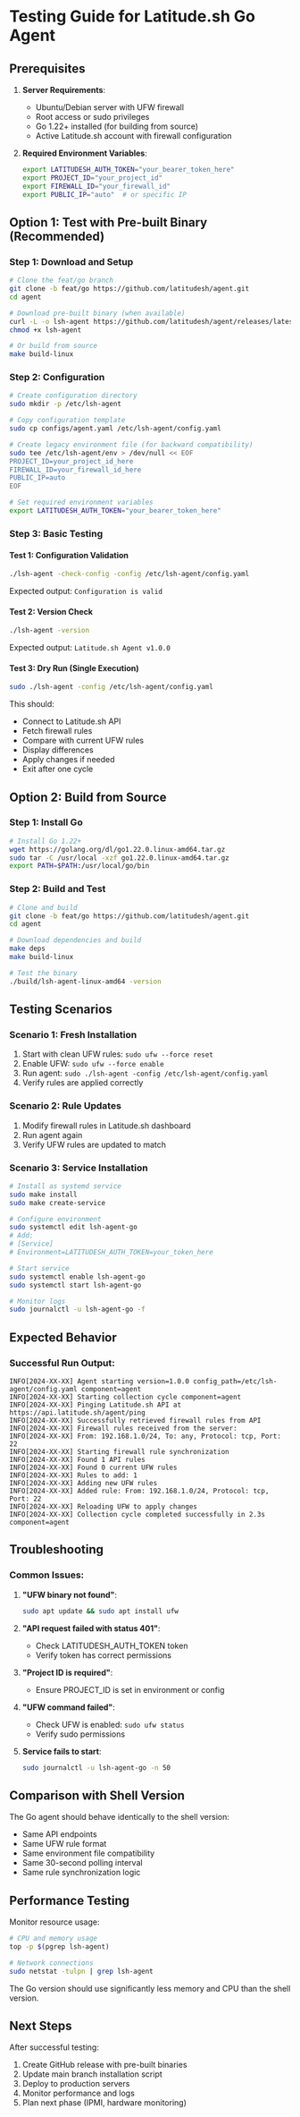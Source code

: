 # Testing Guide for Latitude.sh Go Agent

## Prerequisites

1. **Server Requirements**:
   - Ubuntu/Debian server with UFW firewall
   - Root access or sudo privileges
   - Go 1.22+ installed (for building from source)
   - Active Latitude.sh account with firewall configuration

2. **Required Environment Variables**:
   ```bash
   export LATITUDESH_AUTH_TOKEN="your_bearer_token_here"
   export PROJECT_ID="your_project_id"
   export FIREWALL_ID="your_firewall_id"
   export PUBLIC_IP="auto"  # or specific IP
   ```

## Option 1: Test with Pre-built Binary (Recommended)

### Step 1: Download and Setup
```bash
# Clone the feat/go branch
git clone -b feat/go https://github.com/latitudesh/agent.git
cd agent

# Download pre-built binary (when available)
curl -L -o lsh-agent https://github.com/latitudesh/agent/releases/latest/download/lsh-agent-linux-amd64
chmod +x lsh-agent

# Or build from source
make build-linux
```

### Step 2: Configuration
```bash
# Create configuration directory
sudo mkdir -p /etc/lsh-agent

# Copy configuration template
sudo cp configs/agent.yaml /etc/lsh-agent/config.yaml

# Create legacy environment file (for backward compatibility)
sudo tee /etc/lsh-agent/env > /dev/null << EOF
PROJECT_ID=your_project_id_here
FIREWALL_ID=your_firewall_id_here
PUBLIC_IP=auto
EOF

# Set required environment variables
export LATITUDESH_AUTH_TOKEN="your_bearer_token_here"
```

### Step 3: Basic Testing

#### Test 1: Configuration Validation
```bash
./lsh-agent -check-config -config /etc/lsh-agent/config.yaml
```
Expected output: `Configuration is valid`

#### Test 2: Version Check
```bash
./lsh-agent -version
```
Expected output: `Latitude.sh Agent v1.0.0`

#### Test 3: Dry Run (Single Execution)
```bash
sudo ./lsh-agent -config /etc/lsh-agent/config.yaml
```

This should:
- Connect to Latitude.sh API
- Fetch firewall rules
- Compare with current UFW rules
- Display differences
- Apply changes if needed
- Exit after one cycle

## Option 2: Build from Source

### Step 1: Install Go
```bash
# Install Go 1.22+
wget https://golang.org/dl/go1.22.0.linux-amd64.tar.gz
sudo tar -C /usr/local -xzf go1.22.0.linux-amd64.tar.gz
export PATH=$PATH:/usr/local/go/bin
```

### Step 2: Build and Test
```bash
# Clone and build
git clone -b feat/go https://github.com/latitudesh/agent.git
cd agent

# Download dependencies and build
make deps
make build-linux

# Test the binary
./build/lsh-agent-linux-amd64 -version
```

## Testing Scenarios

### Scenario 1: Fresh Installation
1. Start with clean UFW rules: `sudo ufw --force reset`
2. Enable UFW: `sudo ufw --force enable`
3. Run agent: `sudo ./lsh-agent -config /etc/lsh-agent/config.yaml`
4. Verify rules are applied correctly

### Scenario 2: Rule Updates
1. Modify firewall rules in Latitude.sh dashboard
2. Run agent again
3. Verify UFW rules are updated to match

### Scenario 3: Service Installation
```bash
# Install as systemd service
sudo make install
sudo make create-service

# Configure environment
sudo systemctl edit lsh-agent-go
# Add:
# [Service]
# Environment=LATITUDESH_AUTH_TOKEN=your_token_here

# Start service
sudo systemctl enable lsh-agent-go
sudo systemctl start lsh-agent-go

# Monitor logs
sudo journalctl -u lsh-agent-go -f
```

## Expected Behavior

### Successful Run Output:
```
INFO[2024-XX-XX] Agent starting version=1.0.0 config_path=/etc/lsh-agent/config.yaml component=agent
INFO[2024-XX-XX] Starting collection cycle component=agent
INFO[2024-XX-XX] Pinging Latitude.sh API at https://api.latitude.sh/agent/ping
INFO[2024-XX-XX] Successfully retrieved firewall rules from API
INFO[2024-XX-XX] Firewall rules received from the server:
INFO[2024-XX-XX] From: 192.168.1.0/24, To: any, Protocol: tcp, Port: 22
INFO[2024-XX-XX] Starting firewall rule synchronization
INFO[2024-XX-XX] Found 1 API rules
INFO[2024-XX-XX] Found 0 current UFW rules
INFO[2024-XX-XX] Rules to add: 1
INFO[2024-XX-XX] Adding new UFW rules
INFO[2024-XX-XX] Added rule: From: 192.168.1.0/24, Protocol: tcp, Port: 22
INFO[2024-XX-XX] Reloading UFW to apply changes
INFO[2024-XX-XX] Collection cycle completed successfully in 2.3s component=agent
```

## Troubleshooting

### Common Issues:

1. **"UFW binary not found"**:
   ```bash
   sudo apt update && sudo apt install ufw
   ```

2. **"API request failed with status 401"**:
   - Check LATITUDESH_AUTH_TOKEN token
   - Verify token has correct permissions

3. **"Project ID is required"**:
   - Ensure PROJECT_ID is set in environment or config

4. **"UFW command failed"**:
   - Check UFW is enabled: `sudo ufw status`
   - Verify sudo permissions

5. **Service fails to start**:
   ```bash
   sudo journalctl -u lsh-agent-go -n 50
   ```

## Comparison with Shell Version

The Go agent should behave identically to the shell version:
- Same API endpoints
- Same UFW rule format  
- Same environment file compatibility
- Same 30-second polling interval
- Same rule synchronization logic

## Performance Testing

Monitor resource usage:
```bash
# CPU and memory usage
top -p $(pgrep lsh-agent)

# Network connections
sudo netstat -tulpn | grep lsh-agent
```

The Go version should use significantly less memory and CPU than the shell version.

## Next Steps

After successful testing:
1. Create GitHub release with pre-built binaries
2. Update main branch installation script
3. Deploy to production servers
4. Monitor performance and logs
5. Plan next phase (IPMI, hardware monitoring)